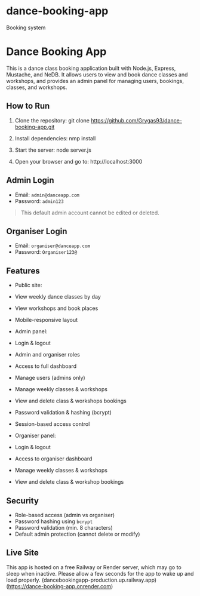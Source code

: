 # dance-booking-app
Booking system

# Dance Booking App

This is a dance class booking application built with Node.js, Express, Mustache, and NeDB. It allows users to view and book dance classes and workshops, and provides an admin panel for managing users, bookings, classes, and workshops.

## How to Run

1. Clone the repository:
git clone https://github.com/Grygas93/dance-booking-app.git

2. Install dependencies:
nmp install

3. Start the server:
node server.js

4. Open your browser and go to:
http://localhost:3000

## Admin Login

- Email: `admin@danceapp.com`
- Password: `admin123`

> This default admin account cannot be edited or deleted.

## Organiser Login

- Email: `organiser@danceapp.com`
- Password: `Organiser123@`

## Features

- Public site:
- View weekly dance classes by day
- View workshops and book places
- Mobile-responsive layout

- Admin panel:
- Login & logout
- Admin and organiser roles
- Access to full dashboard
- Manage users (admins only)
- Manage weekly classes & workshops
- View and delete class & workshops bookings
- Password validation & hashing (bcrypt)
- Session-based access control

- Organiser panel:
- Login & logout
- Access to organiser dashboard
- Manage weekly classes & workshops
- View and delete class & workshop bookings


## Security

- Role-based access (admin vs organiser)
- Password hashing using `bcrypt`
- Password validation (min. 8 characters)
- Default admin protection (cannot delete or modify)

## Live Site
This app is hosted on a free Railway or Render server, which may go to sleep when inactive. Please allow a few seconds for the app to wake up and load properly.
 (dancebookingapp-production.up.railway.app)
 (https://dance-booking-app.onrender.com)

